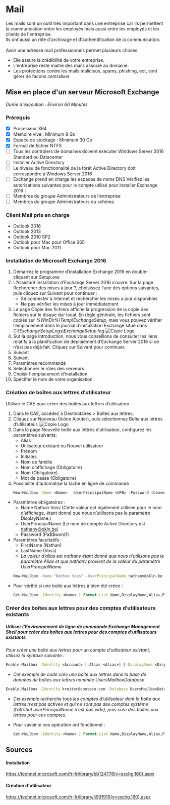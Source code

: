 # Mail
Les mails sont un outil très important dans une entreprise car ils permettent la communication entre les employés mais aussi entre les employés et les clients de l'entreprise.<br>
Ils ont aussi un rôle d'archivage et d'authentification de la communication.<br><br>
Avoir une adresse mail professionnels permet plusieurs choses:
* Elle assure la crédibilité de votre entreprise.
* L'entreprise reste maitre des mails associé au domaine.
* Les protections contre les mails malicieux, spams, phishing, ect, sont gérer de facons centraliser<br>

## Mise en place d'un serveur Microsoft Exchange
*Durée d'exécution : Environ 60 Minutes*
### Prérequis
- [X] Processeur X64
- [X] Mémoire vive : Minimum 8 Go
- [X] Espace de stockage : Minimum 30 Go
- [X] Format de fichier NTFS
- [ ] Tous les controlers de domaines doivent exécuter Windows Server 2016 Standard ou Datacenter 
- [ ] Installer Active Directory
- [ ] Le niveau de fonctionnalité de la forêt Active Directory doit correspondre à Windows Server 2016
- [ ] Exchange prend en charge les espaces de noms DNS
Vérifiez les autorisations suivantes pour le compte utilisé pour installer Exchange 2016 :
- [ ] Membres du groupe Administrateurs de l’entreprise
- [ ] Membres du groupe Administrateurs du schéma
### Client Mail pris en charge
* Outlook 2016
* Outlook 2013
* Outlook 2010 SP2
* Outlook pour Mac pour Office 365
* Outlook pour Mac 2011
### Installation de Microsoft Exchange 2016
1. Démarrez le programme d’installation Exchange 2016 en double-cliquant sur <em>Setup.exe</em>
2. L’Assistant Installation d’Exchange Server 2016 s’ouvre. Sur la page Rechercher des mises à jour ?, choisissez l’une des options suivantes, puis cliquez sur Suivant pour continuer :
   * Se connecter à Internet et rechercher les mises à jour disponibles
   * Ne pas vérifier les mises à jour immédiatement
3. La page Copie des fichiers affiche la progression de la copie des fichiers sur le disque dur local. En règle générale, les fichiers sont copiés sur *%WinDir%\Temp\ExchangeSetup*, mais vous pouvez vérifier l’emplacement dans le journal d’installation Exchange situé dans *C:\ExchangeSetupLogs\ExchangeSetup.log*
         ![Copie Logo](https://i-technet.sec.s-msft.com/dynimg/IC872138.png "Copie image")
4. Sur la page Introduction, nous vous conseillons de consulter les liens relatifs à la planification de déploiement d’Exchange Server 2016 si ce n’est pas déjà fait. Cliquez sur Suivant pour continuer.
5. Suivant
6. Suivant
7. Paramètres recommandé
8. Selectionner le rôles des serveurs
9. Choisir l'emplacement d'installation
10. Spécifier le nom de votre organisation
### Création de boîtes aux lettres d’utilisateur
Utiliser le CAE pour créer des boîtes aux lettres d’utilisateur
1. Dans le CAE, accédez à Destinataires > Boîtes aux lettres.
2. Cliquez sur Nouveau (Icône Ajouter), puis sélectionnez Boîte aux lettres d’utilisateur.
      ![Copie Logo](https://i-technet.sec.s-msft.com/dynimg/IC863494.png "Copie image")
3. Dans la page Nouvelle boîte aux lettres d’utilisateur, configurez les paramètres suivants:
   * Alias
   * Utilisateur existant ou Nouvel utilisateur
   * Prénom
   * Initiales
   * Nom de famille
   * Nom d’affichage (Obligatoire)
   * Nom (Obligatoire)
   * Mot de passe (Obligatoire)
4. Possibilité d'automatisé la tache en ligne de commande
   ```cmd
   New-Mailbox -Name <Name>  -UserPrincipalName <UPN> -Password (ConvertTo-SecureString -String '<Password>' -AsPlainText -Force) [-Alias <Alias>] [-FirstName <FirstName>] [-LastName <LastName>] [-DisplayName <DisplayName>] -[OrganizationalUnit <OU>] 
   ```
* Paramètres obligatoires :
   * Name  Nathan Voss (Cette valeur est également utilisée pour le nom d’affichage, étant donné que nous n’utilisons pas le paramètre DisplayName.)
   * UserPrincipalName (Le nom de compte Active Directory est nathanv@okln.be)
   * Password (Pa$$word1)
* Paramètres facultatifs :
   * FirstName (Nathan)
   * LastName (Voss)
   * *La valeur d’alias est nathanv étant donné que nous n’utilisons pas le paramètre Alias et que nathanv provient de la valeur du paramètre UserPrincipalName*
   ```cmd
   New-Mailbox -Name "Nathan Voss" -UserPrincipalName nathanv@okln.be -Password (ConvertTo-SecureString -String 'Pa$$word1' -AsPlainText -Force) -FirstName Nathan -LastName Voss 
   ```
* Pour vérifié si une boite aux lettres à bien été créee :
   ```cmd
   Get-Mailbox -Identity <Name> | Format-List Name,DisplayName,Alias,PrimarySmtpAddress,Database
   ```
### Créer des boîtes aux lettres pour des comptes d’utilisateurs existants
##### Utiliser l’Environnement de ligne de commande Exchange Management Shell pour créer des boîtes aux lettres pour des comptes d’utilisateurs existants
   *Pour créer une boîte aux lettres pour un compte d’utilisateur existant, utilisez la syntaxe suivante :*
   ```cmd
   Enable-Mailbox -Identity <Account> [-Alias <Alias>] [-DisplayName <DisplayName>] [-Database <Database>]
   ```
   - *Cet exemple de code crée une boîte aux lettres dans la base de données de boîtes aux lettres nommée UsersMailboxDatabase*
   ```cmd
   Enable-Mailbox -Identity kreiter@contoso.com -Database UsersMailboxDatabase
   ```
   - *Cet exemple recherche tous les comptes d’utilisateur dont la boîte aux lettres n’est pas activée et qui ne sont pas des comptes système (l’attribut userPrincipalName n’est pas vide), puis crée des boîtes aux lettres pour ces comptes.*
   * Pour savoir si ces opération ont fonctionné :
      ```cmd
      Get-Mailbox -Identity <Name> | Format-List Name,DisplayName,Alias,PrimarySmtpAddress,Database
      ```

## Sources
#### Installation
https://technet.microsoft.com/fr-fr/library/bb124778(v=exchg.160).aspx
#### Création d'utilisateur
https://technet.microsoft.com/fr-fr/library/jj991919(v=exchg.160).aspx



